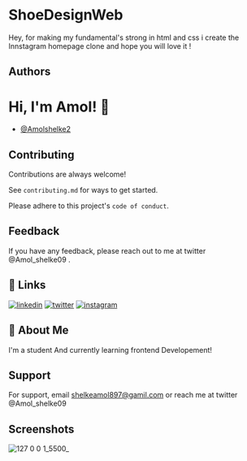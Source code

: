 # ShoeDesignWeb

Hey, for making my fundamental's strong in html and css i create the Innstagram homepage clone and hope you will love it !

## Authors

# Hi, I'm Amol! 👋

- [@Amolshelke2](https://www.github.com/Amolshelke2)

## Contributing

Contributions are always welcome!

See `contributing.md` for ways to get started.

Please adhere to this project's `code of conduct`.

## Feedback

If you have any feedback, please reach out to me at twitter @Amol_shelke09 .


## 🔗 Links

[![linkedin](https://img.shields.io/badge/linkedin-0A66C2?style=for-the-badge&logo=linkedin&logoColor=white)](https://www.linkedin.com/)
[![twitter](https://img.shields.io/badge/twitter-1DA1F2?style=for-the-badge&logo=twitter&logoColor=white)](https://twitter.com/)
[![instagram](https://img.shields.io/badge/instagram-1DA1F2?style=for-the-badge&logo=instagram&logoColor=)](https://instagram.com/)

## 🚀 About Me

I'm a student And currently learning frontend Developement!

## Support

For support, email shelkeamol897@gamil.com or reach me at twitter @Amol_shelke09

## Screenshots
![127 0 0 1_5500_](https://user-images.githubusercontent.com/95171638/143994857-9fae859a-06da-47c1-ad50-e9bff65b265b.png)


